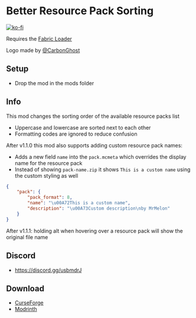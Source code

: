 # Better Resource Pack Sorting

[![ko-fi](https://ko-fi.com/img/githubbutton_sm.svg)](https://ko-fi.com/W7W1607S8)

Requires the [Fabric Loader](https://fabricmc.net/use/)

Logo made by [@CarbonGhost](https://github.com/CarbonGhost)

## Setup

- Drop the mod in the mods folder

## Info

This mod changes the sorting order of the available resource packs list

- Uppercase and lowercase are sorted next to each other
- Formatting codes are ignored to reduce confusion

After v1.1.0 this mod also supports adding custom resource pack names:

- Adds a new field `name` into the `pack.mcmeta` which overrides the display name for the resource pack
- Instead of showing `pack-name.zip` it shows `This is a custom name` using the custom styling as well

```json
{
    "pack": {
        "pack_format": 8,
        "name": "\u00A72This is a custom name",
        "description": "\u00A73Custom description\nby MrMelon"
    }
}
```

After v1.1.1: holding alt when hovering over a resource pack will show the original file name

## Discord

- https://discord.gg/usbmdrJ

## Download

- [CurseForge](https://www.curseforge.com/minecraft/mc-mods/better-resource-pack-sorting)
- [Modrinth](https://modrinth.com/mod/better-resource-pack-sorting)
